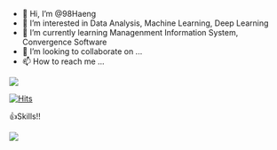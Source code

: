 - 👋 Hi, I’m @98Haeng
- 👀 I’m interested in Data Analysis, Machine Learning, Deep Learning
- 🌱 I’m currently learning Managenment Information System, Convergence Software
- 💞️ I’m looking to collaborate on ...
- 📫 How to reach me ...

<!---
98Haeng/98Haeng is a ✨ special ✨ repository because its `README.md` (this file) appears on your GitHub profile.
You can click the Preview link to take a look at your changes.
--->

<a href="mailto:oneman0922@gmail.com" target="_blank">
  <img src="https://img.shields.io/badge/oneman0922@gmail.com-97eb91?style=for-the-badge&logo=Gmail&logoColor=black"/>
</a>

[![Hits](https://hits.seeyoufarm.com/api/count/incr/badge.svg?url=https%3A%2F%2Fgithub.com%2FYun-ju-an&count_bg=%23B0EC82&title_bg=%23555555&icon=github.svg&icon_color=%23E7E7E7&title=hits&edge_flat=false)](https://hits.seeyoufarm.com)


👍Skills!!

<img src="https://img.shields.io/badge/Python-#3776AB?style=flat-square&logo=Python&logoColor=white"/>
